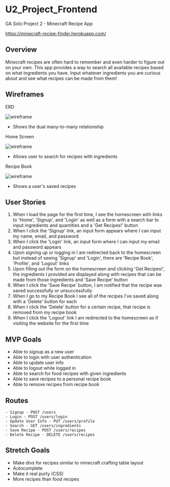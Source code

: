 # U2_Project_Frontend
GA Solo Project 2 - Minecraft Recipe App

https://minecraft-recipe-finder.herokuapp.com/

## Overview
Minecraft recipes are often hard to remember and even harder to figure out on your own. This app provides a way to search all available recipes based on what ingredients you have. Input whatever ingredients you are curious about and see what recipes can be made from them!

## Wireframes
ERD

![wireframe](https://i.imgur.com/sCuVSRA.png)
- Shows the dual many-to-many relationship

Home Screen

![wireframe](https://i.imgur.com/UngJ4LR.png)
- Allows user to search for recipes with ingredients

Recipe Book

![wireframe](https://i.imgur.com/aOwMMaI.png)
- Shows a user's saved recipes

## User Stories
1. When I load the page for the first time, I see the homescreen with links to 'Home', 'Signup', and 'Login' as well as a form with a search bar to input ingredients and quantities and a 'Get Recipes!' button
2. When I click the 'Signup' link, an input form appears where I can input my name, email, and password
3. When I click the 'Login' link, an input form where I can input my email and password appears
4. Upon signing up or logging in I am redirected back to the homescreen but instead of seeing 'Signup' and 'Login', there are 'Recipe Book', 'Profile', and 'Logout' links
5. Upon filling out the form on the homescreen and clicking 'Get Recipes!', the ingredients I provided are displayed along with recipes that can be made from those ingredients and 'Save Recipe' button
6. When I click the 'Save Recipe' button, I am notified that the recipe was saved successfully or unsuccessfully 
7. When I go to my Recipe Book I see all of the recipes I've saved along with a 'Delete' button for each
8. When I click the 'Delete' button for a certain recipe, that recipe is removed from my recipe book
9. When I click the 'Logout' link I am redirected to the homescreen as if visiting the website for the first time
## MVP Goals
- Able to signup as a new user
- Able to login with user authentication
- Able to update user info
- Able to logout while logged in
- Able to search for food recipes with given ingredients
- Able to save recipes to a personal recipe book
- Able to remove recipes from recipe book
## Routes
    - Signup - POST /users
    - Login - POST /users/login
    - Update User Info - PUT /users/profile
    - Search - GET /users/ingredients
    - Save Recipe - POST /users/recipes
    - Delete Recipe - DELETE /users/recipes
## Stretch Goals
- Make divs for recipes similar to minecraft crafting table layout
- Autocomplete
- Make it real purty (CSS)
- More recipes than food recipes